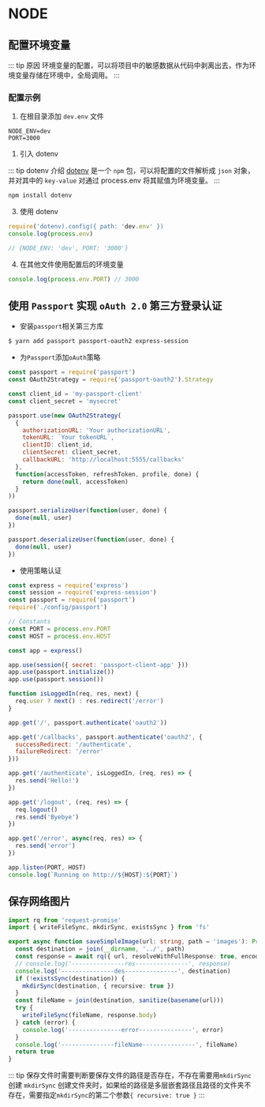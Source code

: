 # NODE

## 配置环境变量

::: tip 原因
环境变量的配置，可以将项目中的敏感数据从代码中剥离出去，作为环境变量存储在环境中，全局调用。
:::

### 配置示例

1. 在根目录添加 `dev.env` 文件
```
NODE_ENV=dev
PORT=3000
```
1. 引入 dotenv

::: tip dotenv 介绍
[dotenv](https://www.npmjs.com/package/dotenv) 是一个 `npm` 包，可以将配置的文件解析成 `json` 对象，并对其中的 `key-value` 对通过 process.env 将其赋值为环境变量。
:::


```zsh
npm install dotenv
```

3. 使用 dotenv


```js
require('dotenv).config({ path: 'dev.env' })
console.log(process.env)

// {NODE_ENV: 'dev', PORT: '3000'}
```

4. 在其他文件使用配置后的环境变量
```js
console.log(process.env.PORT) // 3000
```

## 使用 `Passport` 实现 `oAuth 2.0` 第三方登录认证

- 安装`passport`相关第三方库

```zsh
$ yarn add passport passport-oauth2 express-session
```

- 为`Passport`添加`oAuth`策略

```javascript
const passport = require('passport')
const OAuth2Strategy = require('passport-oauth2').Strategy

const client_id = 'my-passport-client'
const client_secret = 'mysecret'

passport.use(new OAuth2Strategy(
  {
    authorizationURL: 'Your authorizationURL',
    tokenURL: `Your tokenURL`,
    clientID: client_id,
    clientSecret: client_secret,
    callbackURL: 'http://localhost:5555/callbacks'
  },
  function(accessToken, refreshToken, profile, done) {
    return done(null, accessToken)
  }
))

passport.serializeUser(function(user, done) {
  done(null, user)
})

passport.deserializeUser(function(user, done) {
  done(null, user)
})
```

- 使用策略认证

```javascript
const express = require('express')
const session = require('express-session')
const passport = require('passport')
require('./config/passport')

// Constants
const PORT = process.env.PORT
const HOST = process.env.HOST

const app = express()

app.use(session({ secret: 'passport-client-app' }))
app.use(passport.initialize())
app.use(passport.session())

function isLoggedIn(req, res, next) {
  req.user ? next() : res.redirect('/error')
}

app.get('/', passport.authenticate('oauth2'))

app.get('/callbacks', passport.authenticate('oauth2', {
  successRedirect: '/authenticate',
  failureRedirect: '/error'
}))

app.get('/authenticate', isLoggedIn, (req, res) => {
  res.send('Hello!')
})

app.get('/logout', (req, res) => {
  req.logout()
  res.send('Byebye')
})

app.get('/error', async(req, res) => {
  res.send('error')
})

app.listen(PORT, HOST)
console.log(`Running on http://${HOST}:${PORT}`)
```

## 保存网络图片

```ts
import rq from 'request-promise'
import { writeFileSync, mkdirSync, existsSync } from 'fs'

export async function saveSimpleImage(url: string, path = 'images'): Promise<boolean> {
  const destination = join(__dirname, '../', path)
  const response = await rq({ url, resolveWithFullResponse: true, encoding: null })
  // console.log('---------------res---------------', response)
  console.log('---------------des---------------', destination)
  if (!existsSync(destination)) {
    mkdirSync(destination, { recursive: true })
  }
  const fileName = join(destination, sanitize(basename(url)))
  try {
    writeFileSync(fileName, response.body)
  } catch (error) {
    console.log('---------------error---------------', error)
  }
  console.log('---------------fileName---------------', fileName)
  return true
}
```

::: tip
保存文件时需要判断要保存文件的路径是否存在，不存在需要用`mkdirSync`创建
`mkdirSync` 创建文件夹时，如果给的路径是多层嵌套路径且路径的文件夹不存在，需要指定`mkdirSync`的第二个参数`{ recursive: true }`
:::

